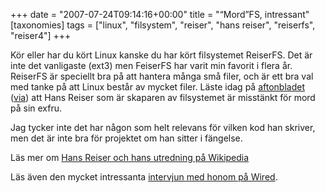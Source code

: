 +++
date = "2007-07-24T09:14:16+00:00"
title = "“Mord”FS, intressant"
[taxonomies]
tags = ["linux", "filsystem", "reiser", "hans reiser", "reiserfs", "reiser4"]
+++

Kör eller har du kört Linux kanske du har kört filsystemet ReiserFS. Det är inte det vanligaste (ext3) men FeiserFS har varit min favorit i flera år. ReiserFS är speciellt bra på att hantera många små filer, och är ett bra val med tanke på att Linux består av mycket filer. Läste idag på [aftonbladet][1] ([via][2]) att Hans Reiser som är skaparen av filsystemet är misstänkt för mord på sin exfru.

Jag tycker inte det har någon som helt relevans för vilken kod han skriver, men det är inte bra för projektet om han sitter i fängelse.

Läs mer om [Hans Reiser och hans utredning på Wikipedia][3]

Läs även den mycket intressanta [intervjun med honom på Wired][4].



<small></small>

 [1]: http://www.aftonbladet.se/vss/nyheter/story/0,2789,1125142,00.html
 [2]: http://www.linuxportalen.se/node/6931
 [3]: http://en.wikipedia.org/wiki/Hans_Reiser
 [4]: http://www.wired.com/techbiz/people/magazine/15-07/ff_hansreiser

